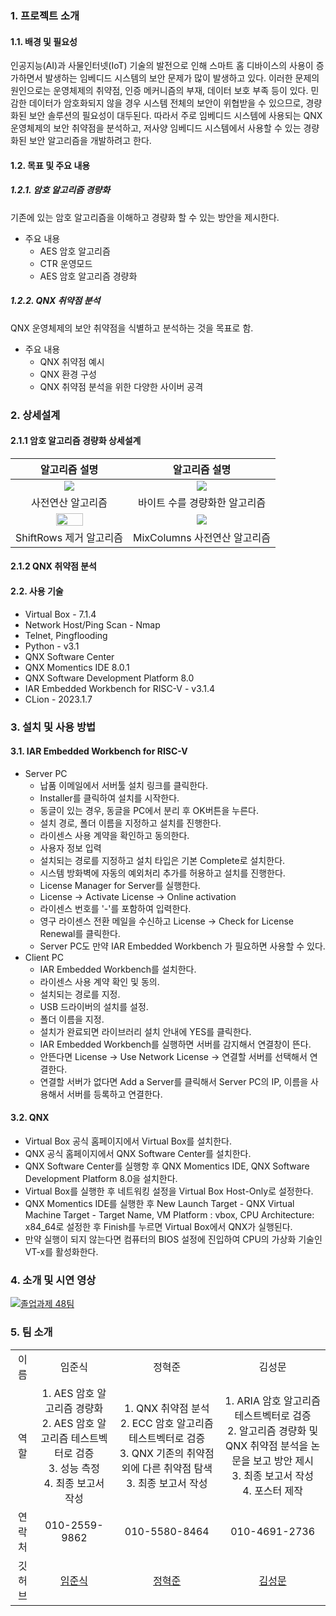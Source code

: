 ### 1. 프로젝트 소개
#### 1.1. 배경 및 필요성
인공지능(AI)과 사물인터넷(IoT) 기술의 발전으로 인해 스마트 홈 디바이스의 사용이 증가하면서 발생하는 임베디드 시스템의 보안 문제가 많이 발생하고 있다.
이러한 문제의 원인으로는 운영체제의 취약점, 인증 메커니즘의 부재, 데이터 보호 부족 등이 있다. 
민감한 데이터가 암호화되지 않을 경우 시스템 전체의 보안이 위협받을 수 있으므로, 경량화된 보안 솔루션의 필요성이 대두된다.
따라서 주로 임베디드 시스템에 사용되는 QNX 운영체제의 보안 취약점을 분석하고, 저사양 임베디드 시스템에서 사용할 수 있는 경량화된 보안 알고리즘을 개발하려고 한다.

#### 1.2. 목표 및 주요 내용
##### 1.2.1. 암호 알고리즘 경량화
기존에 있는 암호 알고리즘을 이해하고 경량화 할 수 있는 방안을 제시한다.
- 주요 내용
  - AES 암호 알고리즘
  - CTR 운영모드
  - AES 암호 알고리즘 경량화
##### 1.2.2. QNX 취약점 분석
QNX 운영체제의 보안 취약점을 식별하고 분석하는 것을 목표로 함.
- 주요 내용
  - QNX 취약점 예시
  - QNX 환경 구성
  - QNX 취약점 분석을 위한 다양한 사이버 공격


### 2. 상세설계
#### 2.1.1 암호 알고리즘 경량화 상세설계
알고리즘 설명 | 알고리즘 설명
:---:|:---:|
<img src = "https://github.com/user-attachments/assets/9b07136e-170d-4d5a-b072-8b4aca0bbe01"> | <img src = "https://github.com/user-attachments/assets/b50ac5f6-8ffb-40cc-8287-c1efecc5f6c8">
사전연산 알고리즘|바이트 수를 경량화한 알고리즘
<img src = "https://github.com/user-attachments/assets/83fda375-5d82-43af-9585-9bd754ff1322" width = "50%" height = "50%"> | <img src = "https://github.com/user-attachments/assets/284c4b0b-6e97-4a1e-b6c3-e252a40ffb4c">
ShiftRows 제거 알고리즘|MixColumns 사전연산 알고리즘
#### 2.1.2 QNX 취약점 분석

#### 2.2. 사용 기술

- Virtual Box - 7.1.4
- Network Host/Ping Scan - Nmap
- Telnet, Pingflooding
- Python - v3.1
- QNX Software Center
- QNX Momentics IDE 8.0.1
- QNX Software Development Platform 8.0
- IAR Embedded Workbench for RISC-V - v3.1.4
- CLion - 2023.1.7

### 3. 설치 및 사용 방법
#### 3.1. IAR Embedded Workbench for RISC-V
- Server PC
  - 납품 이메일에서 서버툴 설치 링크를 클릭한다.
  - Installer를 클릭하여 설치를 시작한다.
  - 동글이 있는 경우, 동글을 PC에서 분리 후 OK버튼을 누른다.
  - 설치 경로, 폴더 이름을 지정하고 설치를 진행한다.
  - 라이센스 사용 계약을 확인하고 동의한다.
  - 사용자 정보 입력
  - 설치되는 경로를 지정하고 설치 타입은 기본 Complete로 설치한다.
  - 시스템 방화벽에 자동의 예외처리 추가를 허용하고 설치를 진행한다.
  - License Manager for Server를 실행한다.
  - License -> Activate License -> Online activation
  - 라이센스 번호를 '-'를 포함하여 입력한다.
  - 영구 라이센스 전환 메일을 수신하고 License -> Check for License Renewal를 클릭한다.
  - Server PC도 만약 IAR Embedded Workbench 가 필요하면 사용할 수 있다.
- Client PC
  - IAR Embedded Workbench를 설치한다.
  - 라이센스 사용 계약 확인 및 동의.
  - 설치되는 경로를 지정.
  - USB 드라이버의 설치를 설정.
  - 폴더 이름을 지정.
  - 설치가 완료되면 라이브러리 설치 안내에 YES를 클릭한다.
  - IAR Embedded Workbench를 실행하면 서버를 감지해서 연결창이 뜬다.
  - 안뜬다면 License -> Use Network License -> 연결할 서버를 선택해서 연결한다.
  - 연결할 서버가 없다면 Add a Server를 클릭해서 Server PC의 IP, 이름을 사용해서 서버를 등록하고 연결한다.
#### 3.2. QNX 
- Virtual Box 공식 홈페이지에서 Virtual Box를 설치한다.
- QNX 공식 홈페이지에서 QNX Software Center를 설치한다.
- QNX Software Center를 실행항 후 QNX Momentics IDE, QNX Software Development Platform 8.0을 설치한다.
- Virtual Box를 실행한 후 네트워킹 설정을 Virtual Box Host-Only로 설정한다.
- QNX Momentics IDE를 실행한 후 New Launch Target - QNX Virtual Machine Target - Target Name, VM Platform : vbox, CPU Architecture: x84_64로 설정한 후 Finish를 누르면 Virtual Box에서 QNX가 실행된다.
- 만약 실행이 되지 않는다면 컴퓨터의 BIOS 설정에 진입하여 CPU의 가상화 기술인 VT-x를 활성화한다.

### 4. 소개 및 시연 영상
[![졸업과제 48팀](http://img.youtube.com/vi/yt2jiEOSTUk&t=135s/0.jpeg)](https://www.youtube.com/watch?v=yt2jiEOSTUk&t=135s)

### 5. 팀 소개

<div align = "center">
  <table align = "center">
    <tr align = "center">
      <td>이름</td>
      <td>임준식</td>
      <td>정혁준</td>
      <td>김성문</td>
    </tr>
    <tr align = "center">
      <td>역할</td>
      <td>1. AES 암호 알고리즘 경량화 <br/>
          2. AES 암호 알고리즘 테스트벡터로 검증 <br/>
          3. 성능 측정<br/>
          4. 최종 보고서 작성
      </td>
      <td>
          1. QNX 취약점 분석<br/>
          2. ECC 암호 알고리즘 테스트벡터로 검증<br/>
          3. QNX 기존의 취약점 외에 다른 취약점 탐색
          3. 최종 보고서 작성<br/>
      </td>
      <td>
          1. ARIA 암호 알고리즘 테스트벡터로 검증<br/>
          2. 알고리즘 경량화 및 QNX 취약점 분석을 논문을 보고 방안 제시<br/>
          3. 최종 보고서 작성 <br/>
          4. 포스터 제작 <br/>
      </td>
    </tr>
   <tr align = "center"> 
     <td>연락처</td>
     <td>010-2559-9862</td>
     <td>010-5580-8464</td>
     <td>010-4691-2736</td>
   </tr>
   <tr align = "center">
     <td>깃허브</td>   
     <td> <a href = "https://github.com/rkrzy">임준식</a></td>
     <td> <a href = "https://github.com/juni0317">정혁준</a></td>
     <td> <a href = "https://github.com/doorcs">김성문</a></td>          
   </tr>
</table>
</div>

